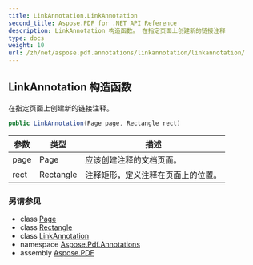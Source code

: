 ```yaml
---
title: LinkAnnotation.LinkAnnotation
second_title: Aspose.PDF for .NET API Reference
description: LinkAnnotation 构造函数。 在指定页面上创建新的链接注释
type: docs
weight: 10
url: /zh/net/aspose.pdf.annotations/linkannotation/linkannotation/
---
```

## LinkAnnotation 构造函数

在指定页面上创建新的链接注释。

```csharp
public LinkAnnotation(Page page, Rectangle rect)
```

| 参数 | 类型 | 描述 |
| --- | --- | --- |
| page | Page | 应该创建注释的文档页面。 |
| rect | Rectangle | 注释矩形，定义注释在页面上的位置。 |

### 另请参见

* class [Page](../../../aspose.pdf/page/)
* class [Rectangle](../../../aspose.pdf/rectangle/)
* class [LinkAnnotation](../)
* namespace [Aspose.Pdf.Annotations](../../../aspose.pdf.annotations/)
* assembly [Aspose.PDF](../../../)